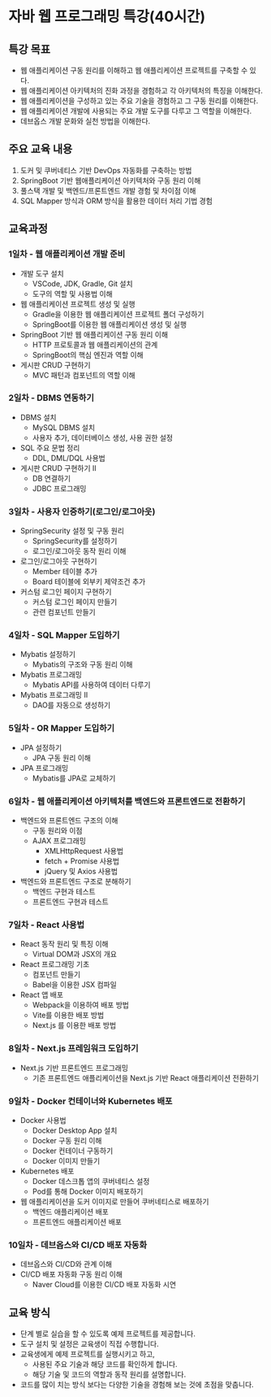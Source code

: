 # 자바 웹 프로그래밍 특강(40시간)

## 특강 목표

- 웹 애플리케이션 구동 원리를 이해하고 웹 애플리케이션 프로젝트를 구축할 수 있다.
- 웹 애플리케이션 아키텍처의 진화 과정을 경험하고 각 아키텍처의 특징을 이해한다.
- 웹 애플리케이션을 구성하고 있는 주요 기술을 경험하고 그 구동 원리를 이해한다.
- 웹 애플리케이션 개발에 사용되는 주요 개발 도구를 다루고 그 역할을 이해한다.
- 데브옵스 개발 문화와 실천 방법을 이해한다.

## 주요 교육 내용

1. 도커 및 쿠버네티스 기반 DevOps 자동화를 구축하는 방법
2. SpringBoot 기반 웹애플리케이션 아키텍처와 구동 원리 이해
3. 풀스택 개발 및 백엔드/프론트엔드 개발 경험 및 차이점 이해
4. SQL Mapper 방식과 ORM 방식을 활용한 데이터 처리 기법 경험

## 교육과정

### 1일차 - 웹 애플리케이션 개발 준비

- 개발 도구 설치
  - VSCode, JDK, Gradle, Git 설치
  - 도구의 역할 및 사용법 이해
- 웹 애플리케이션 프로젝트 생성 및 실행
  - Gradle을 이용한 웹 애플리케이션 프로젝트 폴더 구성하기
  - SpringBoot를 이용한 웹 애플리케이션 생성 및 실행
- SpringBoot 기반 웹 애플리케이션 구동 원리 이해
  - HTTP 프로토콜과 웹 애플리케이션의 관계
  - SpringBoot의 핵심 엔진과 역할 이해
- 게시판 CRUD 구현하기
  - MVC 패턴과 컴포넌트의 역할 이해

### 2일차 - DBMS 연동하기

- DBMS 설치
  - MySQL DBMS 설치
  - 사용자 추가, 데이터베이스 생성, 사용 권한 설정
- SQL 주요 문법 정리
  - DDL, DML/DQL 사용법
- 게시판 CRUD 구현하기 II
  - DB 연결하기
  - JDBC 프로그래밍

### 3일차 - 사용자 인증하기(로그인/로그아웃)

- SpringSecurity 설정 및 구동 원리
  - SpringSecurity를 설정하기
  - 로그인/로그아웃 동작 원리 이해
- 로그인/로그아웃 구현하기
  - Member 테이블 추가
  - Board 테이블에 외부키 제약조건 추가
- 커스텀 로그인 페이지 구현하기
  - 커스텀 로그인 페이지 만들기
  - 관련 컴포넌트 만들기

### 4일차 - SQL Mapper 도입하기

- Mybatis 설정하기
  - Mybatis의 구조와 구동 원리 이해
- Mybatis 프로그래밍
  - Mybatis API를 사용하여 데이터 다루기
- Mybatis 프로그래밍 II
  - DAO를 자동으로 생성하기

### 5일차 - OR Mapper 도입하기

- JPA 설정하기
  - JPA 구동 원리 이해
- JPA 프로그래밍
  - Mybatis를 JPA로 교체하기

### 6일차 - 웹 애플리케이션 아키텍처를 백엔드와 프론트엔드로 전환하기

- 백엔드와 프론트엔드 구조의 이해
  - 구동 원리와 이점
  - AJAX 프로그래밍
    - XMLHttpRequest 사용법
    - fetch + Promise 사용법
    - jQuery 및 Axios 사용법
- 백엔드와 프론트엔드 구조로 분해하기
  - 백엔드 구현과 테스트
  - 프론트엔드 구현과 테스트

### 7일차 - React 사용법

- React 동작 원리 및 특징 이해
  - Virtual DOM과 JSX의 개요
- React 프로그래밍 기초
  - 컴포넌트 만들기
  - Babel을 이용한 JSX 컴파일
- React 앱 배포
  - Webpack을 이용하여 배포 방법
  - Vite를 이용한 배포 방법
  - Next.js 를 이용한 배포 방법

### 8일차 - Next.js 프레임워크 도입하기

- Next.js 기반 프론트엔드 프로그래밍
  - 기존 프론트엔드 애플리케이션을 Next.js 기반 React 애플리케이션 전환하기

### 9일차 - Docker 컨테이너와 Kubernetes 배포

- Docker 사용법
  - Docker Desktop App 설치
  - Docker 구동 원리 이해
  - Docker 컨테이너 구동하기
  - Docker 이미지 만들기
- Kubernetes 배포
  - Docker 데스크톱 앱의 쿠버네티스 설정
  - Pod를 통해 Docker 이미지 배포하기
- 웹 애플리케이션을 도커 이미지로 만들어 쿠버네티스로 배포하기
  - 백엔드 애플리케이션 배포
  - 프론트엔드 애플리케이션 배포

### 10일차 - 데브옵스와 CI/CD 배포 자동화

- 데브옵스와 CI/CD와 관계 이해
- CI/CD 배포 자동화 구동 원리 이해
  - Naver Cloud를 이용한 CI/CD 배포 자동화 시연

## 교육 방식

- 단계 별로 실습을 할 수 있도록 예제 프로젝트를 제공합니다.
- 도구 설치 및 설정은 교육생이 직접 수행합니다.
- 교육생에게 예제 프로젝트를 실행시키고 하고,
  - 사용된 주요 기술과 해당 코드를 확인하게 합니다.
  - 해당 기술 및 코드의 역할과 동작 원리를 설명합니다.
- 코드를 많이 치는 방식 보다는 다양한 기술을 경험해 보는 것에 초점을 맞춥니다.
